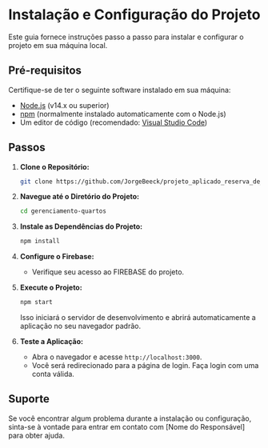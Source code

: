 # Instalação e Configuração do Projeto

Este guia fornece instruções passo a passo para instalar e configurar o projeto em sua máquina local.

## Pré-requisitos

Certifique-se de ter o seguinte software instalado em sua máquina:

- [Node.js](https://nodejs.org/) (v14.x ou superior)
- [npm](https://www.npmjs.com/) (normalmente instalado automaticamente com o Node.js)
- Um editor de código (recomendado: [Visual Studio Code](https://code.visualstudio.com/))

## Passos

1. **Clone o Repositório:**

   ```bash
   git clone https://github.com/JorgeBeeck/projeto_aplicado_reserva_de_quartos.git
   ```

2. **Navegue até o Diretório do Projeto:**

   ```bash
   cd gerenciamento-quartos
   ```

3. **Instale as Dependências do Projeto:**

   ```bash
   npm install
   ```

4. **Configure o Firebase:**

   - Verifique seu acesso ao FIREBASE do projeto.

5. **Execute o Projeto:**

   ```bash
   npm start
   ```

   Isso iniciará o servidor de desenvolvimento e abrirá automaticamente a aplicação no seu navegador padrão.

6. **Teste a Aplicação:**

   - Abra o navegador e acesse `http://localhost:3000`.
   - Você será redirecionado para a página de login. Faça login com uma conta válida.

## Suporte

Se você encontrar algum problema durante a instalação ou configuração, sinta-se à vontade para entrar em contato com [Nome do Responsável] para obter ajuda.
